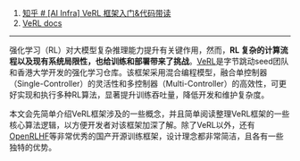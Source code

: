 
1. [知乎 # [AI Infra] VeRL 框架入门&代码带读](https://zhuanlan.zhihu.com/p/27676081245)
2. [VeRL docs](https://verl.readthedocs.io/en/latest/index.html)

---
强化学习（RL）对大模型复杂推理能力提升有关键作用，然而，**RL 复杂的计算流程以及现有系统局限性，也给训练和部署带来了挑战**。[VeRL](https://link.zhihu.com/?target=https%3A//github.com/volcengine/verl)是字节跳动seed团队和香港大学开发的强化学习仓库。该框架采用混合编程模型，融合单控制器（Single-Controller）的灵活性和多控制器（Multi-Controller）的高效性，可更好实现和执行多种RL算法，显著提升训练吞吐量，降低开发和维护复杂度。

本文会先简单介绍VeRL框架涉及的一些概念，并且简单阅读整理VeRL框架的一些核心算法逻辑，以方便开发者对该框架加深了解。除了VeRL以外，还有[OpenRLHF](https://link.zhihu.com/?target=https%3A//github.com/OpenRLHF/OpenRLHF)等非常优秀的国产开源训练框架，设计理念都非常简洁，且各有一些独特的优势。


